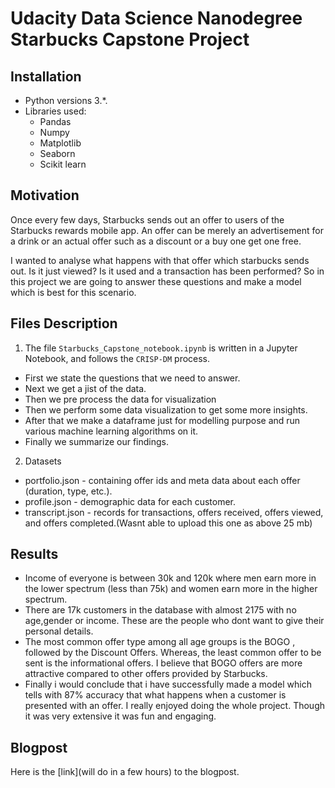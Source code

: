 # Udacity Data Science Nanodegree Starbucks Capstone Project
## Installation
- Python versions 3.*.
- Libraries used:
    - Pandas
    - Numpy
    - Matplotlib
    - Seaborn
    - Scikit learn
 ## Motivation
Once every few days, Starbucks sends out an offer to users of the Starbucks rewards mobile app. An offer can be merely an advertisement for a drink or an actual offer such as a discount or a buy one get one free.

I wanted to analyse what happens with that offer which starbucks sends out. Is it just viewed? Is it used and a transaction has been performed?
So in this project we are going to answer these questions and make a model which is best for this scenario.
## Files Description
1. The file `Starbucks_Capstone_notebook.ipynb` is written in a Jupyter Notebook, and follows the `CRISP-DM` process.
- First we state the questions that we need to answer.
- Next we get a jist of the data.
- Then we pre process the data for visualization 
- Then we perform some data visualization to get some more insights.
- After that we make a dataframe just for modelling purpose and run various machine learning algorithms on it.
- Finally we summarize our findings.
2. Datasets
- portfolio.json - containing offer ids and meta data about each offer (duration, type, etc.).
- profile.json - demographic data for each customer.
- transcript.json - records for transactions, offers received, offers viewed, and offers completed.(Wasnt able to upload this one as above 25 mb)
## Results
- Income of everyone is between 30k and 120k where men earn more in the lower spectrum (less than 75k) and women earn more in the higher spectrum.
- There are 17k customers in the database with almost 2175 with no age,gender or income. These are the people who dont want to give their personal details.
- The most common offer type among all age groups is the BOGO , followed by the Discount Offers. Whereas, the least common offer to be sent is the informational offers. I believe that BOGO offers are more attractive compared to other offers provided by Starbucks.
- Finally i would conclude that i have successfully made a model which tells with 87% accuracy that what happens when a customer is presented with an offer. I really enjoyed doing the whole project. Though it was very extensive it was fun and engaging.
## Blogpost
Here is the [link](will do in a few hours) to the blogpost.

